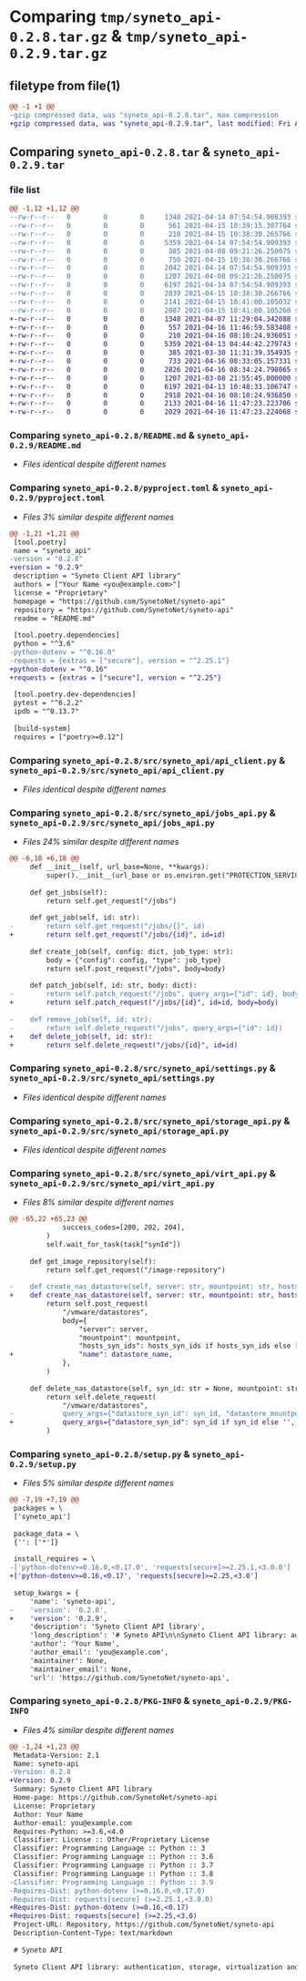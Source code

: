 # Comparing `tmp/syneto_api-0.2.8.tar.gz` & `tmp/syneto_api-0.2.9.tar.gz`

## filetype from file(1)

```diff
@@ -1 +1 @@
-gzip compressed data, was "syneto_api-0.2.8.tar", max compression
+gzip compressed data, was "syneto_api-0.2.9.tar", last modified: Fri Apr 16 11:47:23 2021, max compression
```

## Comparing `syneto_api-0.2.8.tar` & `syneto_api-0.2.9.tar`

### file list

```diff
@@ -1,12 +1,12 @@
--rw-r--r--   0        0        0     1348 2021-04-14 07:54:54.908393 syneto_api-0.2.8/README.md
--rw-r--r--   0        0        0      561 2021-04-15 10:39:15.307764 syneto_api-0.2.8/pyproject.toml
--rw-r--r--   0        0        0      210 2021-04-15 10:38:30.265766 syneto_api-0.2.8/src/syneto_api/__init__.py
--rw-r--r--   0        0        0     5359 2021-04-14 07:54:54.909393 syneto_api-0.2.8/src/syneto_api/api_client.py
--rw-r--r--   0        0        0      385 2021-04-08 09:21:26.250075 syneto_api-0.2.8/src/syneto_api/auth_api.py
--rw-r--r--   0        0        0      750 2021-04-15 10:38:30.266766 syneto_api-0.2.8/src/syneto_api/jobs_api.py
--rw-r--r--   0        0        0     2042 2021-04-14 07:54:54.909393 syneto_api-0.2.8/src/syneto_api/protection_api.py
--rw-r--r--   0        0        0     1207 2021-04-08 09:21:26.250075 syneto_api-0.2.8/src/syneto_api/settings.py
--rw-r--r--   0        0        0     6197 2021-04-14 07:54:54.909393 syneto_api-0.2.8/src/syneto_api/storage_api.py
--rw-r--r--   0        0        0     2839 2021-04-15 10:38:30.266766 syneto_api-0.2.8/src/syneto_api/virt_api.py
--rw-r--r--   0        0        0     2141 2021-04-15 10:41:00.105032 syneto_api-0.2.8/setup.py
--rw-r--r--   0        0        0     2087 2021-04-15 10:41:00.105260 syneto_api-0.2.8/PKG-INFO
+-rw-r--r--   0        0        0     1348 2021-04-07 11:29:04.342088 syneto_api-0.2.9/README.md
+-rw-r--r--   0        0        0      557 2021-04-16 11:46:59.583408 syneto_api-0.2.9/pyproject.toml
+-rw-r--r--   0        0        0      210 2021-04-16 08:10:24.936051 syneto_api-0.2.9/src/syneto_api/__init__.py
+-rw-r--r--   0        0        0     5359 2021-04-13 04:44:42.279743 syneto_api-0.2.9/src/syneto_api/api_client.py
+-rw-r--r--   0        0        0      385 2021-03-30 11:31:39.354935 syneto_api-0.2.9/src/syneto_api/auth_api.py
+-rw-r--r--   0        0        0      733 2021-04-16 08:33:05.157331 syneto_api-0.2.9/src/syneto_api/jobs_api.py
+-rw-r--r--   0        0        0     2826 2021-04-16 08:34:24.798065 syneto_api-0.2.9/src/syneto_api/protection_api.py
+-rw-r--r--   0        0        0     1207 2021-03-08 21:55:45.000000 syneto_api-0.2.9/src/syneto_api/settings.py
+-rw-r--r--   0        0        0     6197 2021-04-13 10:48:33.106747 syneto_api-0.2.9/src/syneto_api/storage_api.py
+-rw-r--r--   0        0        0     2918 2021-04-16 08:10:24.936850 syneto_api-0.2.9/src/syneto_api/virt_api.py
+-rw-r--r--   0        0        0     2133 2021-04-16 11:47:23.223706 syneto_api-0.2.9/setup.py
+-rw-r--r--   0        0        0     2029 2021-04-16 11:47:23.224068 syneto_api-0.2.9/PKG-INFO
```

### Comparing `syneto_api-0.2.8/README.md` & `syneto_api-0.2.9/README.md`

 * *Files identical despite different names*

### Comparing `syneto_api-0.2.8/pyproject.toml` & `syneto_api-0.2.9/pyproject.toml`

 * *Files 3% similar despite different names*

```diff
@@ -1,21 +1,21 @@
 [tool.poetry]
 name = "syneto_api"
-version = "0.2.8"
+version = "0.2.9"
 description = "Syneto Client API library"
 authors = ["Your Name <you@example.com>"]
 license = "Proprietary"
 homepage = "https://github.com/SynetoNet/syneto-api"
 repository = "https://github.com/SynetoNet/syneto-api"
 readme = "README.md"
 
 [tool.poetry.dependencies]
 python = "^3.6"
-python-dotenv = "^0.16.0"
-requests = {extras = ["secure"], version = "^2.25.1"}
+python-dotenv = "^0.16"
+requests = {extras = ["secure"], version = "^2.25"}
 
 [tool.poetry.dev-dependencies]
 pytest = "^6.2.2"
 ipdb = "^0.13.7"
 
 [build-system]
 requires = ["poetry>=0.12"]
```

### Comparing `syneto_api-0.2.8/src/syneto_api/api_client.py` & `syneto_api-0.2.9/src/syneto_api/api_client.py`

 * *Files identical despite different names*

### Comparing `syneto_api-0.2.8/src/syneto_api/jobs_api.py` & `syneto_api-0.2.9/src/syneto_api/jobs_api.py`

 * *Files 24% similar despite different names*

```diff
@@ -6,18 +6,18 @@
     def __init__(self, url_base=None, **kwargs):
         super().__init__(url_base or os.environ.get("PROTECTION_SERVICE", ""), **kwargs)
 
     def get_jobs(self):
         return self.get_request("/jobs")
 
     def get_job(self, id: str):
-        return self.get_request("/jobs/{}", id)
+        return self.get_request("/jobs/{id}", id=id)
 
     def create_job(self, config: dict, job_type: str):
         body = {"config": config, "type": job_type}
         return self.post_request("/jobs", body=body)
 
     def patch_job(self, id: str, body: dict):
-        return self.patch_request("/jobs", query_args={"id": id}, body=body)
+        return self.patch_request("/jobs/{id}", id=id, body=body)
 
-    def remove_job(self, id: str):
-        return self.delete_request("/jobs", query_args={"id": id})
+    def delete_job(self, id: str):
+        return self.delete_request("/jobs/{id}", id=id)
```

### Comparing `syneto_api-0.2.8/src/syneto_api/settings.py` & `syneto_api-0.2.9/src/syneto_api/settings.py`

 * *Files identical despite different names*

### Comparing `syneto_api-0.2.8/src/syneto_api/storage_api.py` & `syneto_api-0.2.9/src/syneto_api/storage_api.py`

 * *Files identical despite different names*

### Comparing `syneto_api-0.2.8/src/syneto_api/virt_api.py` & `syneto_api-0.2.9/src/syneto_api/virt_api.py`

 * *Files 8% similar despite different names*

```diff
@@ -65,22 +65,23 @@
             success_codes=[200, 202, 204],
         )
         self.wait_for_task(task["synId"])
 
     def get_image_repository(self):
         return self.get_request("/image-repository")
 
-    def create_nas_datastore(self, server: str, mountpoint: str, hosts_syn_ids=None):
+    def create_nas_datastore(self, server: str, mountpoint: str, hosts_syn_ids=None, datastore_name=None):
         return self.post_request(
             "/vmware/datastores",
             body={
                 "server": server,
                 "mountpoint": mountpoint,
                 "hosts_syn_ids": hosts_syn_ids if hosts_syn_ids else [],
+                "name": datastore_name,
             },
         )
 
     def delete_nas_datastore(self, syn_id: str = None, mountpoint: str = None):
         return self.delete_request(
             "/vmware/datastores",
-            query_args={"datastore_syn_id": syn_id, "datastore_mountpoint": mountpoint},
+            query_args={"datastore_syn_id": syn_id if syn_id else '', "datastore_mountpoint": mountpoint},
         )
```

### Comparing `syneto_api-0.2.8/setup.py` & `syneto_api-0.2.9/setup.py`

 * *Files 5% similar despite different names*

```diff
@@ -7,19 +7,19 @@
 packages = \
 ['syneto_api']
 
 package_data = \
 {'': ['*']}
 
 install_requires = \
-['python-dotenv>=0.16.0,<0.17.0', 'requests[secure]>=2.25.1,<3.0.0']
+['python-dotenv>=0.16,<0.17', 'requests[secure]>=2.25,<3.0']
 
 setup_kwargs = {
     'name': 'syneto-api',
-    'version': '0.2.8',
+    'version': '0.2.9',
     'description': 'Syneto Client API library',
     'long_description': '# Syneto API\n\nSyneto Client API library: authentication, storage, virtualization and protection\n\n# Installation\n\n```\n$ pip install syneto-api\n```\n\n# Basic Usage\n\n```\nfrom syneto_api import Authentication, Virtualization, Storage, Protection\n\nauth_api = Authentication(url_base="https://syneto-instance-ip-address/api/auth", insecure_ssl=True)\nresponse = auth_api.login(username="admin", password="admin")\njwt = response[\'jwt\']\n\nvirt_api = Virtualization(url_base="https://syneto-instance-ip-address/api/virtualization", insecure_ssl=True)\nvirt_api.set_auth_jwt(jwt)\nprint(virt_api.get_vms())\n\nstorage_api = Storage(url_base="https://syneto-instance-ip-address/api/storage", insecure_ssl=True)\nstorage_api.set_auth_jwt(jwt)\nprint(storage_api.get_pools())\n```\n\n# Environment Variables\n\nFor conveninence, the base urls for the api endpoints are also accepted as environment variables, please see below.\n\n```\nAUTH_SERVICE=https://syneto-instance-ip-address/api/auth\nVIRTUALIZATION_SERVICE=https://syneto-instance-ip-address/api/virtualization\nSTORAGE_SERVICE=https://syneto-instance-ip-address/api/storage\nPROTECTION_SERVICE=https://syneto-instance-ip-address/api/protection\n```\n\nIf you are using self-signed SSL certificates, set the following env. so that the http request library does not perform ssl verification. \n\n```\nALLOW_INSECURE_SSL=True\n```\n',
     'author': 'Your Name',
     'author_email': 'you@example.com',
     'maintainer': None,
     'maintainer_email': None,
     'url': 'https://github.com/SynetoNet/syneto-api',
```

### Comparing `syneto_api-0.2.8/PKG-INFO` & `syneto_api-0.2.9/PKG-INFO`

 * *Files 4% similar despite different names*

```diff
@@ -1,24 +1,23 @@
 Metadata-Version: 2.1
 Name: syneto-api
-Version: 0.2.8
+Version: 0.2.9
 Summary: Syneto Client API library
 Home-page: https://github.com/SynetoNet/syneto-api
 License: Proprietary
 Author: Your Name
 Author-email: you@example.com
 Requires-Python: >=3.6,<4.0
 Classifier: License :: Other/Proprietary License
 Classifier: Programming Language :: Python :: 3
 Classifier: Programming Language :: Python :: 3.6
 Classifier: Programming Language :: Python :: 3.7
 Classifier: Programming Language :: Python :: 3.8
-Classifier: Programming Language :: Python :: 3.9
-Requires-Dist: python-dotenv (>=0.16.0,<0.17.0)
-Requires-Dist: requests[secure] (>=2.25.1,<3.0.0)
+Requires-Dist: python-dotenv (>=0.16,<0.17)
+Requires-Dist: requests[secure] (>=2.25,<3.0)
 Project-URL: Repository, https://github.com/SynetoNet/syneto-api
 Description-Content-Type: text/markdown
 
 # Syneto API
 
 Syneto Client API library: authentication, storage, virtualization and protection
```

